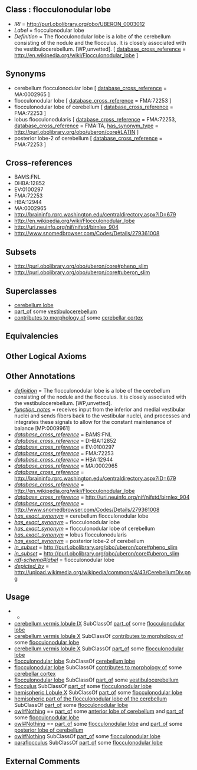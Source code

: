 
## Class : flocculonodular lobe

 * *IRI* = http://purl.obolibrary.org/obo/UBERON_0003012
 * *Label* = flocculonodular lobe
 * *Definition* = The flocculonodular lobe is a lobe of the cerebellum consisting of the nodule and the flocculus. It is closely associated with the vestibulocerebellum. [WP,unvetted]. [ [database_cross_reference](../../ef/oboInOwl#hasDbXref.md) = http://en.wikipedia.org/wiki/Flocculonodular_lobe ]

## Synonyms

 * cerebellum flocculonodular lobe [ [database_cross_reference](../../ef/oboInOwl#hasDbXref.md) = MA:0002965 ]
 * flocculonodular lobe [ [database_cross_reference](../../ef/oboInOwl#hasDbXref.md) = FMA:72253 ]
 * flocculonodular lobe of cerebellum [ [database_cross_reference](../../ef/oboInOwl#hasDbXref.md) = FMA:72253 ]
 * lobus flocculonodularis [ [database_cross_reference](../../ef/oboInOwl#hasDbXref.md) = FMA:72253, [database_cross_reference](../../ef/oboInOwl#hasDbXref.md) = FMA:TA, [has_synonym_type](../../pe/oboInOwl#hasSynonymType.md) = http://purl.obolibrary.org/obo/uberon/core#LATIN ]
 * posterior lobe-2 of cerebellum [ [database_cross_reference](../../ef/oboInOwl#hasDbXref.md) = FMA:72253 ]

## Cross-references

 * BAMS:FNL
 * DHBA:12852
 * EV:0100297
 * FMA:72253
 * HBA:12944
 * MA:0002965
 * http://braininfo.rprc.washington.edu/centraldirectory.aspx?ID=679
 * http://en.wikipedia.org/wiki/Flocculonodular_lobe
 * http://uri.neuinfo.org/nif/nifstd/birnlex_904
 * http://www.snomedbrowser.com/Codes/Details/279361008

## Subsets

 * http://purl.obolibrary.org/obo/uberon/core#pheno_slim
 * http://purl.obolibrary.org/obo/uberon/core#uberon_slim

## Superclasses

 * [cerebellum lobe](../../UBERON/93/UBERON_0005293.md)
 * [part_of](../../BFO/50/BFO_0000050.md) some [vestibulocerebellum](../../UBERON/42/UBERON_0014642.md)
 * [contributes to morphology of](../../RO/33/RO_0002433.md) some [cerebellar cortex](../../UBERON/29/UBERON_0002129.md)

## Equivalencies


## Other Logical Axioms


## Other Annotations

 * *[definition](../../IAO/15/IAO_0000115.md)* = The flocculonodular lobe is a lobe of the cerebellum consisting of the nodule and the flocculus. It is closely associated with the vestibulocerebellum. [WP,unvetted].
 * *[function_notes](../../UBPROP/09/UBPROP_0000009.md)* = receives input from the inferior and medial vestibular nuclei and sends fibers back to the vestibular nuclei, and processes and integrates these signals to allow for the constant maintenance of balance [MP:0009961]
 * *[database_cross_reference](../../ef/oboInOwl#hasDbXref.md)* = BAMS:FNL
 * *[database_cross_reference](../../ef/oboInOwl#hasDbXref.md)* = DHBA:12852
 * *[database_cross_reference](../../ef/oboInOwl#hasDbXref.md)* = EV:0100297
 * *[database_cross_reference](../../ef/oboInOwl#hasDbXref.md)* = FMA:72253
 * *[database_cross_reference](../../ef/oboInOwl#hasDbXref.md)* = HBA:12944
 * *[database_cross_reference](../../ef/oboInOwl#hasDbXref.md)* = MA:0002965
 * *[database_cross_reference](../../ef/oboInOwl#hasDbXref.md)* = http://braininfo.rprc.washington.edu/centraldirectory.aspx?ID=679
 * *[database_cross_reference](../../ef/oboInOwl#hasDbXref.md)* = http://en.wikipedia.org/wiki/Flocculonodular_lobe
 * *[database_cross_reference](../../ef/oboInOwl#hasDbXref.md)* = http://uri.neuinfo.org/nif/nifstd/birnlex_904
 * *[database_cross_reference](../../ef/oboInOwl#hasDbXref.md)* = http://www.snomedbrowser.com/Codes/Details/279361008
 * *[has_exact_synonym](../../ym/oboInOwl#hasExactSynonym.md)* = cerebellum flocculonodular lobe
 * *[has_exact_synonym](../../ym/oboInOwl#hasExactSynonym.md)* = flocculonodular lobe
 * *[has_exact_synonym](../../ym/oboInOwl#hasExactSynonym.md)* = flocculonodular lobe of cerebellum
 * *[has_exact_synonym](../../ym/oboInOwl#hasExactSynonym.md)* = lobus flocculonodularis
 * *[has_exact_synonym](../../ym/oboInOwl#hasExactSynonym.md)* = posterior lobe-2 of cerebellum
 * *[in_subset](../../et/oboInOwl#inSubset.md)* = http://purl.obolibrary.org/obo/uberon/core#pheno_slim
 * *[in_subset](../../et/oboInOwl#inSubset.md)* = http://purl.obolibrary.org/obo/uberon/core#uberon_slim
 * *[rdf-schema#label](../../el/rdf-schema#label.md)* = flocculonodular lobe
 * *[depicted_by](../../depicted/by/depicted_by.md)* = http://upload.wikimedia.org/wikipedia/commons/4/43/CerebellumDiv.png

## Usage

 * -
 * [cerebellum vermis lobule IX](../../UBERON/78/UBERON_0004078.md) SubClassOf [part_of](../../BFO/50/BFO_0000050.md) some [flocculonodular lobe](../../UBERON/12/UBERON_0003012.md)
 * [cerebellum vermis lobule X](../../UBERON/83/UBERON_0004083.md) SubClassOf [contributes to morphology of](../../RO/33/RO_0002433.md) some [flocculonodular lobe](../../UBERON/12/UBERON_0003012.md)
 * [cerebellum vermis lobule X](../../UBERON/83/UBERON_0004083.md) SubClassOf [part_of](../../BFO/50/BFO_0000050.md) some [flocculonodular lobe](../../UBERON/12/UBERON_0003012.md)
 * [flocculonodular lobe](../../UBERON/12/UBERON_0003012.md) SubClassOf [cerebellum lobe](../../UBERON/93/UBERON_0005293.md)
 * [flocculonodular lobe](../../UBERON/12/UBERON_0003012.md) SubClassOf [contributes to morphology of](../../RO/33/RO_0002433.md) some [cerebellar cortex](../../UBERON/29/UBERON_0002129.md)
 * [flocculonodular lobe](../../UBERON/12/UBERON_0003012.md) SubClassOf [part_of](../../BFO/50/BFO_0000050.md) some [vestibulocerebellum](../../UBERON/42/UBERON_0014642.md)
 * [flocculus](../../UBERON/63/UBERON_0001063.md) SubClassOf [part_of](../../BFO/50/BFO_0000050.md) some [flocculonodular lobe](../../UBERON/12/UBERON_0003012.md)
 * [hemispheric Lobule X](../../UBERON/09/UBERON_0024009.md) SubClassOf [part_of](../../BFO/50/BFO_0000050.md) some [flocculonodular lobe](../../UBERON/12/UBERON_0003012.md)
 * [hemispheric part of the flocculonodular lobe of the cerebellum](../../UBERON/31/UBERON_0027331.md) SubClassOf [part_of](../../BFO/50/BFO_0000050.md) some [flocculonodular lobe](../../UBERON/12/UBERON_0003012.md)
 * [owl#Nothing](../../ng/owl#Nothing.md) == [part_of](../../BFO/50/BFO_0000050.md) some [anterior lobe of cerebellum](../../UBERON/31/UBERON_0002131.md) and [part_of](../../BFO/50/BFO_0000050.md) some [flocculonodular lobe](../../UBERON/12/UBERON_0003012.md)
 * [owl#Nothing](../../ng/owl#Nothing.md) == [part_of](../../BFO/50/BFO_0000050.md) some [flocculonodular lobe](../../UBERON/12/UBERON_0003012.md) and [part_of](../../BFO/50/BFO_0000050.md) some [posterior lobe of cerebellum](../../UBERON/02/UBERON_0004002.md)
 * [owl#Nothing](../../ng/owl#Nothing.md) SubClassOf [part_of](../../BFO/50/BFO_0000050.md) some [flocculonodular lobe](../../UBERON/12/UBERON_0003012.md)
 * [paraflocculus](../../UBERON/51/UBERON_0005351.md) SubClassOf [part_of](../../BFO/50/BFO_0000050.md) some [flocculonodular lobe](../../UBERON/12/UBERON_0003012.md)

## External Comments

